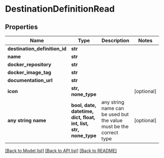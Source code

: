 # DestinationDefinitionRead


## Properties
Name | Type | Description | Notes
------------ | ------------- | ------------- | -------------
**destination_definition_id** | **str** |  | 
**name** | **str** |  | 
**docker_repository** | **str** |  | 
**docker_image_tag** | **str** |  | 
**documentation_url** | **str** |  | 
**icon** | **str, none_type** |  | [optional] 
**any string name** | **bool, date, datetime, dict, float, int, list, str, none_type** | any string name can be used but the value must be the correct type | [optional]

[[Back to Model list]](../README.md#documentation-for-models) [[Back to API list]](../README.md#documentation-for-api-endpoints) [[Back to README]](../README.md)


